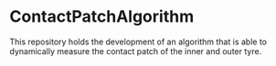 # ContactPatchAlgorithm
This repository holds the development of an algorithm that is able to dynamically measure the contact patch of the inner and outer tyre.

